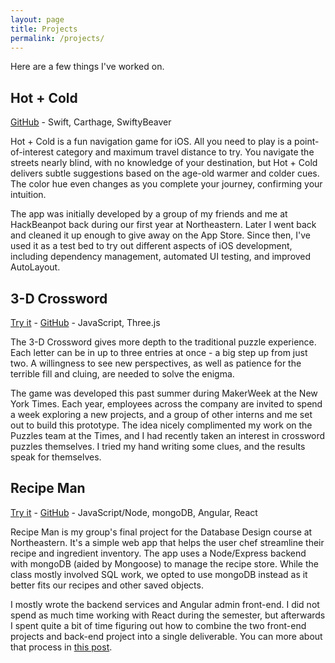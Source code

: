 ```yaml
---
layout: page
title: Projects
permalink: /projects/
---
```


Here are a few things I've worked on.

## Hot + Cold

[GitHub](https://github.com/jackfrys/hot-cold) - Swift, Carthage, SwiftyBeaver

Hot + Cold is a fun navigation game for iOS. All you need to play is a point-of-interest category and maximum travel distance to try. You navigate the streets nearly blind, with no knowledge of your destination, but Hot + Cold delivers subtle suggestions based on the age-old warmer and colder cues. The color hue even changes as you complete your journey, confirming your intuition.

The app was initially developed by a group of my friends and me at HackBeanpot back during our first year at Northeastern. Later I went back and cleaned it up enough to give away on the App Store. Since then, I've used it as a test bed to try out different aspects of iOS development, including dependency management, automated UI testing, and improved AutoLayout.


## 3-D Crossword

[Try it](https://johnwestwig.github.io/three-d-crossword/) - [GitHub](https://github.com/JohnWestwig/three-d-crossword) - JavaScript, Three.js

The 3-D Crossword gives more depth to the traditional puzzle experience. Each letter can be in up to three entries at once - a big step up from just two. A willingness to see new perspectives, as well as patience for the terrible fill and cluing, are needed to solve the enigma.

The game was developed this past summer during MakerWeek at the New York Times. Each year, employees across the company are invited to spend a week exploring a new projects, and a group of other interns and me set out to build this prototype. The idea nicely complimented my work on the Puzzles team at the Times, and I had recently taken an interest in crossword puzzles themselves. I tried my hand writing some clues, and the results speak for themselves.


## Recipe Man

[Try it](http://recipeman.jackfrysinger.com) - [GitHub](https://github.com/jackfrys/recipe-man) - JavaScript/Node, mongoDB, Angular, React

Recipe Man is my group's final project for the Database Design course at Northeastern. It's a simple web app that helps the user chef streamline their recipe and ingredient inventory. The app uses a Node/Express backend with mongoDB (aided by Mongoose) to manage the recipe store. While the class mostly involved SQL work, we opted to use mongoDB instead as it better fits our recipes and other saved objects.

I mostly wrote the backend services and Angular admin front-end. I did not spend as much time working with React during the semester, but afterwards I spent quite a bit of time figuring out how to combine the two front-end projects and back-end project into a single deliverable. You can more about that process in [this post](/2017/12/13/Creating-a-Unified-Web-App/).